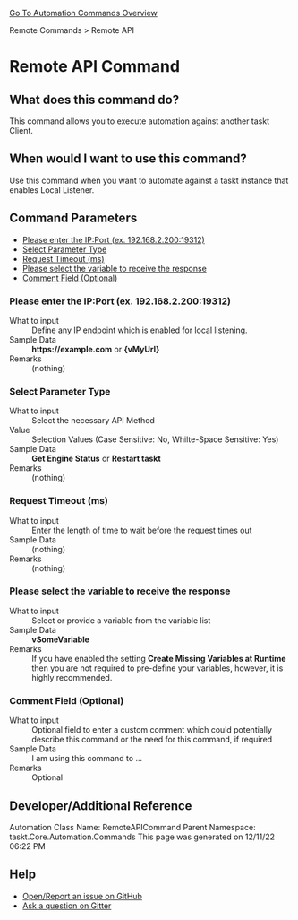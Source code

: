 <!--TITLE: Remote API Command -->
<!-- SUBTITLE: a command in the Remote Commands group. -->
[Go To Automation Commands Overview](/automation-commands.md)


Remote Commands &gt; Remote API


# Remote API Command


## What does this command do?
This command allows you to execute automation against another taskt Client.


## When would I want to use this command?
Use this command when you want to automate against a taskt instance that enables Local Listener.


## Command Parameters
- [Please enter the IP:Port (ex. 192.168.2.200:19312)](#param_0)
- [Select Parameter Type](#param_1)
- [Request Timeout (ms)](#param_2)
- [Please select the variable to receive the response](#param_3)
- [Comment Field (Optional)](#param_4)


<a id="param_0"></a>
### Please enter the IP:Port (ex. 192.168.2.200:19312)


<dl>
<dt>What to input</dt><dd>Define any IP endpoint which is enabled for local listening.</dd>
<dt></dt><dd></dd>
<dt>Sample Data</dt><dd><strong>https://example.com</strong> or <strong>{vMyUrl}</strong></dd>
<dt>Remarks</dt><dd>(nothing)</dd>
</dl>




<a id="param_1"></a>
### Select Parameter Type


<dl>
<dt>What to input</dt><dd>Select the necessary API Method</dd>
<dt>Value</dt><dd>Selection Values (Case Sensitive: No, Whilte-Space Sensitive: Yes)</dd>
<dt>Sample Data</dt><dd><strong>Get Engine Status</strong> or  <strong>Restart taskt</strong></dd>
<dt>Remarks</dt><dd>(nothing)</dd>
</dl>




<a id="param_2"></a>
### Request Timeout (ms)


<dl>
<dt>What to input</dt><dd>Enter the length of time to wait before the request times out</dd>
<dt></dt><dd></dd>
<dt>Sample Data</dt><dd>(nothing)</dd>
<dt>Remarks</dt><dd>(nothing)</dd>
</dl>




<a id="param_3"></a>
### Please select the variable to receive the response


<dl>
<dt>What to input</dt><dd>Select or provide a variable from the variable list</dd>
<dt></dt><dd></dd>
<dt>Sample Data</dt><dd><strong>vSomeVariable</strong></dd>
<dt>Remarks</dt><dd>If you have enabled the setting <strong>Create Missing Variables at Runtime</strong> then you are not required to pre-define your variables, however, it is highly recommended.</dd>
</dl>




<a id="param_4"></a>
### Comment Field (Optional)


<dl>
<dt>What to input</dt><dd>Optional field to enter a custom comment which could potentially describe this command or the need for this command, if required</dd>
<dt></dt><dd></dd>
<dt>Sample Data</dt><dd>I am using this command to ...</dd>
<dt>Remarks</dt><dd>Optional</dd>
</dl>




## Developer/Additional Reference
Automation Class Name: RemoteAPICommand
Parent Namespace: taskt.Core.Automation.Commands
This page was generated on 12/11/22 06:22 PM


## Help
- [Open/Report an issue on GitHub](https://github.com/saucepleez/taskt/issues/new)
- [Ask a question on Gitter](https://gitter.im/taskt-rpa/Lobby)
